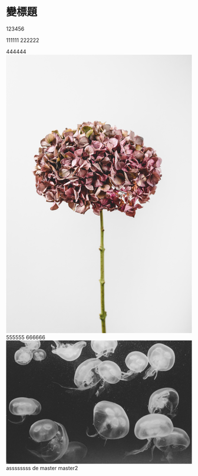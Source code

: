 # 變標題
123456

111111
222222

444444
![cat](./123.jpg) 
555555
666666
![no](456.jpg)
assssssss
de
master
master2